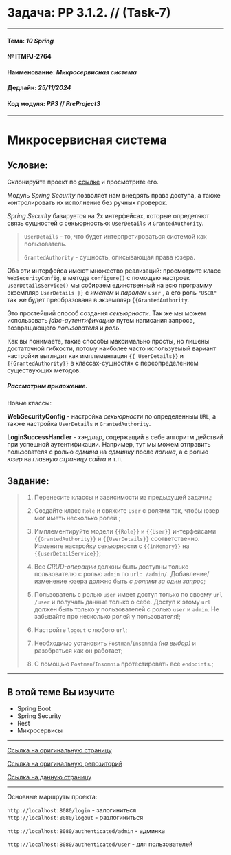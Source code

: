 # Задача: **PP 3.1.2.** // (Task-7)

---

#### Тема: _10 Spring_
#### № **ITMPJ-2764**
#### Наименование: _Микросервисная система_
#### Дедлайн: _25/11/2024_
#### Код модуля: _PP3_ //  _PreProject3_

---
# Микросервисная система

## Условие:

Склонируйте проект по [ссылке](https://github.com/VanderDT/Task-7) и просмотрите его.

Модуль _Spring Security_ позволяет нам внедрять права доступа, а также контролировать их исполнение без ручных проверок.

_Spring Security_ базируется на 2х интерфейсах, которые определяют связь сущностей с секьюрностью: `UserDetails` и `GrantedAuthority`.

> `UserDetails` - то, что будет интерпретироваться системой как пользователь.
>
> `GrantedAuthority` - сущность, описывающая права юзера.

Оба эти интерфейса имеют множество реализаций: просмотрите класс `WebSecurityConfig`, в методе `configure()` 
с помощью настроек `userDetailsService()` мы собираем единственный на всю программу экземпляр `UserDetails }}` 
с _именем_ и _паролем_ `user` , а его роль `"USER"` так же будет преобразована в экземпляр `{{GrantedAuthority`.

Это простейший способ создания _секьюрности_. Так же мы можем использовать _jdbc-аутентификацию_ 
путем написания запроса, возвращающего _пользователя_ и _роль_.

Как вы понимаете, такие способы максимально просты, но лишены достаточной гибкости, потому наиболее часто 
используемый вариант настройки выглядит как имплементация `{{ UserDetails}}` и `{{GrantedAuthority}}` 
в классах-сущностях с переопределением существующих методов.



##### Рассмотрим приложение.

Новые классы:

**WebSecurityConfig** - настройка _секьюрности_ по определенным `URL`, а также настройка `UserDetails` и `GrantedAuthority`.

**LoginSuccessHandler** -  _хэндлер_, содержащий в себе алгоритм действий при успешной аутентификации. Например, 
тут мы можем отправить пользователя с ролью _админа_ на _админку_ после _логина_, а с ролью _юзер_ 
на _главную страницу сайта_ и т.п.

## Задание:

> 1. Перенесите классы и зависимости из предыдущей задачи.;
> 
> 2. Создайте класс `Role` и свяжите `User` с ролями так, чтобы юзер мог иметь несколько ролей.;
>
> 3. Имплементируйте модели `{{Role}}` и `{{User}}` интерфейсами `{{GrantedAuthority}}` и `{{UserDetails}}` соответственно. 
> Измените настройку секьюрности с `{{inMemory}}` на `{{userDetailService}}`;
>
> 4. Все _CRUD-операции_ должны быть доступны только пользователю с ролью `admin` по `url: /admin/`. 
>  Добавление/ изменение юзера должно быть _с ролями за один запрос_;
>
> 5. Пользователь с ролью `user` имеет доступ только по своему `url` `/user` и получать данные только о себе. 
> Доступ к этому `url` должен быть только у пользователей с ролью `user` и `admin`. Не забывайте 
> про несколько ролей у пользователя!;
>
> 6. Настройте `logout` с любого `url`;
>
> 7. Необходимо установить `Postman`/`Insomnia` _(на выбор)_ и разобраться как он работает;
>
> 8. С помощью `Postman`/`Insomnia` протестировать все `endpoints`.;

---

## В этой теме Вы изучите
* Spring Boot
* Spring Security
* Rest
* Микросервисы

---


[Ссылка на оригинальную страницу](http://jira.it-mentor.tech/browse/ITMPJ-2764)

[Ссылка на оригинальную репозиторий](https://github.com/VanderDT/Task-7.git)

[Ссылка на данную страницу](https://github.com/yury-connect/ITM_task021_SpringSecurity_Task_3_1_2.git)

---

Основные маршруты проекта:

`http://localhost:8080/login` - залогиниться
`http://localhost:8080/logout` - разлогиниться

`http://localhost:8080/authenticated/admin` - админка

`http://localhost:8080/authenticated/user` - для пользователей



